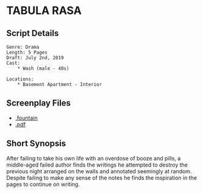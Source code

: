 # TABULA RASA

## Script Details

```
Genre: Drama
Length: 5 Pages
Draft: July 2nd, 2019
Cast:
	* Wash (male - 40s)

Locations:
	* Basement Apartment - Interior
````

## Screenplay Files

* [.fountain](./tabula_rasa.fountain)
* [.pdf](./tabula_rasa.pdf)

## Short Synopsis

After failing to take his own life with an overdose of booze and pills, a middle-aged failed author finds the writings he attempted to destroy the previous night arranged on the walls and annotated seemingly at random. Despite failing to make any sense of the notes he finds the inspiration in the pages to continue on writing.
